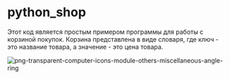 # python_shop
Этот код является простым примером программы для работы с корзиной покупок. Корзина представлена ​​в виде словаря, где ключ - это название товара, а значение - это цена товара.


![png-transparent-computer-icons-module-others-miscellaneous-angle-ring](https://user-images.githubusercontent.com/101027445/214496766-5e15b4d7-bb7a-4d0b-80d7-f3f2c6cfd42a.png)
